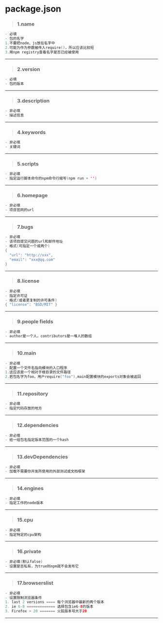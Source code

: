 # package.json

> ### 1.name
```java
- 必填
- 包的名字
1.不要把node、js放在名字中
2.可能为作为参数被传入require()，所以应该比较短
3.用npm registry查看名字是否已经被使用
```
<hr/>

> ### 2.version
```java
- 必填
- 包的版本
```
<hr/>

> ### 3.description
```java
- 非必填
- 描述信息
```
<hr/>

> ### 4.keywords
```java
- 非必填
- 关键词
```
<hr/>

> ### 5.scripts
```java
- 非必填
- 指定运行脚本命令的npm命令行缩写(npm run + '')
```
<hr/>

> ### 6.homepage
```java
- 非必填
- 项目官网的url
```
<hr/>

> ### 7.bugs
```java
- 非必填
- 该项目提交问题的url和邮件地址
- 格式(可指定一个或两个)
{
  "url": "http://xxx",
  "email": "xxx@qq.com"
}
```
<hr/>

> ### 8.license
```java
- 非必填
- 指定许可证
- 格式(或者更复制的许可条件)
{ "license": "BSD/MIT" }
```
<hr/>

> ### 9.people fields
```java
- 非必填
- author是一个人，contributors是一堆人的数组
```
<hr/>

> ### 10.main
```java
- 非必填
- 配置一个文件名指向模块的入口程序
1.这应该是一个相对于根目录的文件路径
2.若包名字为foo，用户require("foo"),main配置模块的exports对象会被返回
```
<hr/>

> ### 11.repository
```java
- 非必填
- 指定代码存放的地方
```
<hr/>

> ### 12.dependencies
```java
- 非必填
- 给一组包名指定版本范围的一个hash
```
<hr/>

> ### 13.devDependencies
```java
- 非必填
- 加载不需要你开发所使用的外部测试或文档框架
```
<hr/>

> ### 14.engines
```java
- 非必填
- 指定工作的node版本
```
<hr/>

> ### 15.cpu
```java
- 非必填
- 指定特定的cpu架构
```
<hr/>

> ### 16.private
```java
- 非必填(默认false)
- 设置是否私有，为true则npm就不会发布它
```
<hr/>

> ### 17.browserslist
```java
- 非必填
- 设置限制浏览器条件
1. last 2 versions ==== 每个浏览器中最新的两个版本
2. ie 6-8 ============= 选择包含ie6-8的版本
3. Firefox > 20 ======= 火狐版本号大于20
```
<hr/>
